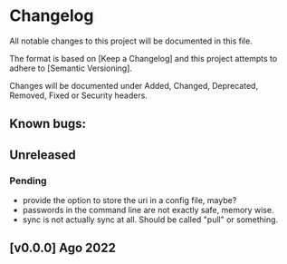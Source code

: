# Changelog

All notable changes to this project will be documented in this file.

The format is based on [Keep a Changelog] and this project attempts to adhere to [Semantic Versioning].

Changes will be documented under Added, Changed, Deprecated, Removed, Fixed or Security headers.

## Known bugs:

## Unreleased
### Pending
- provide the option to store the uri in a config file, maybe?
- passwords in the command line are not exactly safe, memory wise.
- sync is not actually sync at all. Should be called "pull" or something.
## [v0.0.0] Ago 2022
